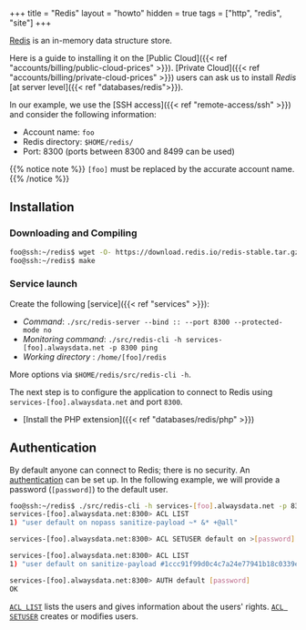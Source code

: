 +++
title = "Redis"
layout = "howto"
hidden = true
tags = ["http", "redis", "site"]
+++

[Redis](https://redis.io/) is an in-memory data structure store.

Here is a guide to installing it on the [Public Cloud]({{< ref "accounts/billing/public-cloud-prices" >}}). [Private Cloud]({{< ref "accounts/billing/private-cloud-prices" >}}) users can ask us to install *Redis* [at server level]({{< ref "databases/redis">}}).

In our example, we use the [SSH access]({{< ref "remote-access/ssh" >}}) and consider the following information:

- Account name: `foo`
- Redis directory: `$HOME/redis/`
- Port: 8300 (ports between 8300 and 8499 can be used)

{{% notice note %}}
`[foo]` must be replaced by the accurate account name.
{{% /notice %}}


## Installation

### Downloading and Compiling

```sh
foo@ssh:~/redis$ wget -O- https://download.redis.io/redis-stable.tar.gz | tar -xz --strip-components=1
foo@ssh:~/redis$ make
```

### Service launch

Create the following [service]({{< ref "services" >}}):


- *Command*: `./src/redis-server --bind :: --port 8300 --protected-mode no`
- *Monitoring command*: `./src/redis-cli -h services-[foo].alwaysdata.net -p 8300 ping`
- *Working directory* : `/home/[foo]/redis`

More options via `$HOME/redis/src/redis-cli -h`.

The next step is to configure the application to connect to Redis using `services-[foo].alwaysdata.net` and port `8300`.

- [Install the PHP extension]({{< ref "databases/redis/php" >}})

## Authentication

By default anyone can connect to Redis; there is no security. An [authentication](https://redis.io/docs/management/security/acl/) can be set up. In the following example, we will provide a password (`[password]`) to the default user.

```sh
foo@ssh:~/redis$ ./src/redis-cli -h services-[foo].alwaysdata.net -p 8300
services-[foo].alwaysdata.net:8300> ACL LIST
1) "user default on nopass sanitize-payload ~* &* +@all"

services-[foo].alwaysdata.net:8300> ACL SETUSER default on >[password]

services-[foo].alwaysdata.net:8300> ACL LIST
1) "user default on sanitize-payload #1ccc91f99d0c4c7a24e77941b18c0339ecb3eaf5ad7ae9ad816a7e69d83b69db ~* &* +@all"

services-[foo].alwaysdata.net:8300> AUTH default [password]
OK
```

[`ACL LIST`](https://redis.io/commands/acl-list/) lists the users and gives information about the users' rights.
[`ACL SETUSER`](https://redis.io/commands/acl-setuser/) creates or modifies users.

